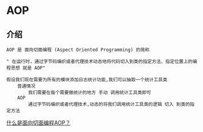 # AOP

## 介绍

    AOP 是 面向切面编程 (Aspect Oriented Programming) 的简称

    " 在运行时，通过字节码编织或者代理技术动态地将代码切入到类的指定方法、指定位置上的编程思想 就是 AOP"

    假设我们现在需要为所有的模块添加日志统计功能,我们可以抽取一个统计工具类
        普通情况
            我们需要在每个需要做统计的地方 手动 调用统计工具类即可
        AOP
            通过字节码编织或者代理技术,动态的将我们调用统计工具类的逻辑 切入 到类的指定方法

[什么是面向切面编程AOP？](https://www.zhihu.com/question/24863332)